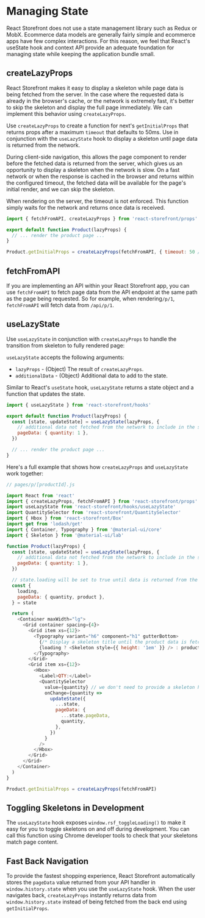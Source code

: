 # Managing State

React Storefront does not use a state management library such as Redux or MobX. Ecommerce data models are generally fairly simple and ecommerce apps have few complex interactions. For this reason, we feel that React's useState hook and context API provide an adequate foundation for managing state while keeping the application bundle small.

## createLazyProps

React Storefront makes it easy to display a skeleton while page data is being fetched from the server. In the case where the requested data is already in the browser's cache, or the network is extremely fast, it's better to skip the skeleton and display the full page immediately. We can implement this behavior using `createLazyProps`.

Use `createLazyProps` to create a function for next's `getInitialProps` that returns props after a maximum `timeout` that defaults to 50ms. Use in conjunction with the `useLazyState` hook to display a skeleton until page data is returned from the network.

During client-side navigation, this allows the page component to render before the fetched data is returned from the server, which gives us an opportunity to display a skeleton when the network is slow. On a fast network or when the response is cached in the browser and returns within the configured timeout, the fetched data will be available for the page's initial render, and we can skip the skeleton.

When rendering on the server, the timeout is not enforced. This function simply waits for the network and returns once data is received.

```js
import { fetchFromAPI, createLazyProps } from 'react-storefront/props'

export default function Product(lazyProps) {
  // ... render the product page ...
}

Product.getInitialProps = createLazyProps(fetchFromAPI, { timeout: 50 /* the default */ })
```

## fetchFromAPI

If you are implementing an API within your React Storefront app, you can use `fetchFromAPI` to fetch page data from the API endpoint at the same path as the page being requested. So for example, when rendering`/p/1`, `fetchFromAPI` will fetch data from `/api/p/1`.

## useLazyState

Use `useLazyState` in conjunction with `createLazyProps` to handle the transition from skeleton to fully rendered page:

`useLazyState` accepts the following arguments:

- `lazyProps` - (Object) The result of `createLazyProps`.
- `additionalData` - (Object) Additional data to add to the state.

Similar to React's `useState` hook, `useLazyState` returns a state object and a function that updates the state.

```js
import { useLazyState } from 'react-storefront/hooks'

export default function Product(lazyProps) {
  const [state, updateState] = useLazyState(lazyProps, {
    // additional data not fetched from the network to include in the state
    pageData: { quantity: 1 },
  })

  // ... render the product page ...
}
```

Here's a full example that shows how `createLazyProps` and `useLazyState` work together:

```js
// pages/p/[productId].js

import React from 'react'
import { createLazyProps, fetchFromAPI } from 'react-storefront/props'
import useLazyState from 'react-storefront/hooks/useLazyState'
import QuantitySelector from 'react-storefront/QuantitySelector'
import { Hbox } from 'react-storefront/Box'
import get from 'lodash/get'
import { Container, Typography } from '@material-ui/core'
import { Skeleton } from '@material-ui/lab'

function Product(lazyProps) {
  const [state, updateState] = useLazyState(lazyProps, {
    // additional data not fetched from the network to include in the state
    pageData: { quantity: 1 },
  })

  // state.loading will be set to true until data is returned from the back end
  const {
    loading,
    pageData: { quantity, product },
  } = state

  return (
    <Container maxWidth="lg">
      <Grid container spacing={4}>
        <Grid item xs={12}>
          <Typography variant="h6" component="h1" gutterBottom>
            {/* Display a skeleton title until the product data is fetched */}
            {loading ? <Skeleton style={{ height: '1em' }} /> : product.name}
          </Typography>
        </Grid>
        <Grid item xs={12}>
          <Hbox>
            <Label>QTY:</Label>
            <QuantitySelector
              value={quantity} // we don't need to provide a skeleton here since
              onChange={quantity =>
                updateState({
                  ...state,
                  pageData: {
                    ...state.pageData,
                    quantity,
                  },
                })
              }
            />
          </Hbox>
        </Grid>
      </Grid>
    </Container>
  )
}

Product.getInitialProps = createLazyProps(fetchFromAPI)
```

## Toggling Skeletons in Development

The `useLazyState` hook exposes `window.rsf_toggleLoading()` to make it easy for you to toggle skeletons on and off during development.  You can call this function using Chrome developer tools to check that your skeletons match page content. 

## Fast Back Navigation

To provide the fastest shopping experience, React Storefront automatically stores the `pageData` value returned from your API handler in `window.history.state` when you use the `useLazyState` hook. When the user navigates back, `createLazyProps` instantly returns data from `window.history.state` instead of being fetched from the back end using `getInitialProps`.
